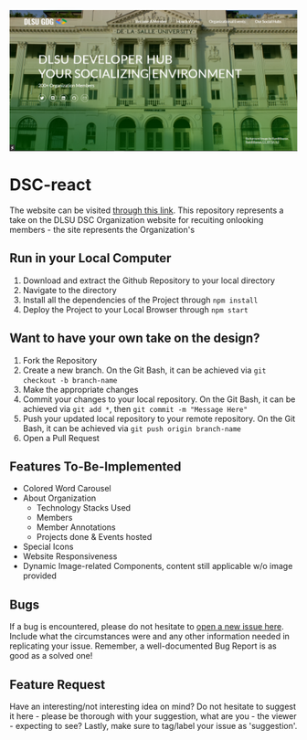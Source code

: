 
[![Landing Page](./github-resources/landingpage.png)](https://programmernammer.github.io/DSC-react/)
# DSC-react
The website can be visited [through this link](https://programmernammer.github.io/DSC-react/). This repository represents a take on the DLSU DSC Organization website for recuiting onlooking members - the site represents the Organization's 

## Run in your Local Computer
1. Download and extract the Github Repository to your local directory
2. Navigate to the directory
3. Install all the dependencies of the Project through `npm install`
4. Deploy the Project to your Local Browser through `npm start`

## Want to have your own take on the design?
1. Fork the Repository
2. Create a new branch. On the Git Bash, it can be achieved via `git checkout -b branch-name`
3. Make the appropriate changes
4. Commit your changes to your local repository. On the Git Bash, it can be achieved via `git add *`, then `git commit -m "Message Here"`
5. Push your updated local repository to your remote repository. On the Git Bash, it can be achieved via `git push origin branch-name`
6. Open a Pull Request

## Features To-Be-Implemented
* Colored Word Carousel
* About Organization
  * Technology Stacks Used
  * Members
  * Member Annotations
  * Projects done & Events hosted
* Special Icons
* Website Responsiveness
* Dynamic Image-related Components, content still applicable w/o image provided

## Bugs
If a bug is encountered, please do not hesitate to [open a new issue here](https://github.com/ProgrammerNammer/DSC-react/issues/new). Include what the circumstances were and any other information needed in replicating your issue. Remember, a well-documented Bug Report is as good as a solved one! 

## Feature Request
Have an interesting/not interesting idea on mind? Do not hesitate to suggest it here - please be thorough with your suggestion, what are you - the viewer - expecting to see? Lastly, make sure to tag/label your issue as 'suggestion'.

